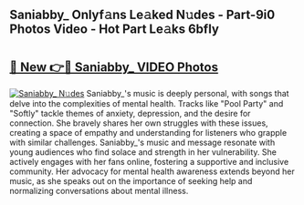 ## Saniabby_ Onlyf𝚊ns Le𝚊ked N𝚞des - Part-9i0 Photos Video - Hot Part Le𝚊ks 6bfIy

# <h2><a href="http://ab65884.deff.icu/?id=Saniabby_">🔗 New 👉🔴 Saniabby_ VIDEO Photos</a></h2>

[![Saniabby_ N𝚞des](https://i.imgur.com/rIISA9y.gif)](http://ab65884.deff.icu/?id=Saniabby_)
Saniabby_'s music is deeply personal, with songs that delve into the complexities of mental health. Tracks like "Pool Party" and "Softly" tackle themes of anxiety, depression, and the desire for connection. She bravely shares her own struggles with these issues, creating a space of empathy and understanding for listeners who grapple with similar challenges. Saniabby_'s music and message resonate with young audiences who find solace and strength in her vulnerability. She actively engages with her fans online, fostering a supportive and inclusive community. Her advocacy for mental health awareness extends beyond her music, as she speaks out on the importance of seeking help and normalizing conversations about mental illness.

